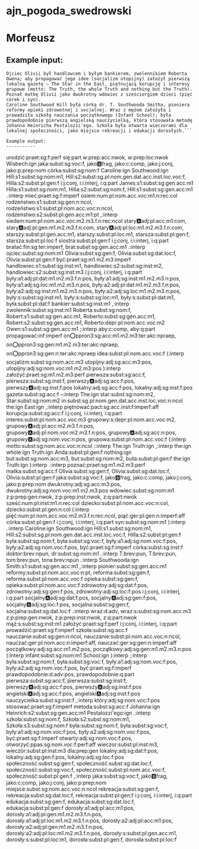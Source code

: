# ajn_pogoda_swedrowski

# Morfeusz
Example input:
------
```Urodziła się w Wisbech jako córka Caroline Southwood Hill i Jamesa Hilla. Miała ośmioro rodzeństwa, siedem starszych sióstr i brata.
Ojciec Olivii był handlowcem i byłym bankierem, zwolennikiem Roberta Owena; aby propagować jego idee (socjalizm utopijny) założył pierwszą lokalną gazetę – The Star in the East, piętnującą korupcję i interesy grupowe (motto: The Truth, the whole Truth and nothing but the Truth). Poznał matkę Olivii jako dwukrotny wdowiec z sześciorgiem dzieci (pięć córek i syn).
Caroline Southwood Hill była córką dr. T. Southwooda Smitha, pioniera reformy opieki zdrowotnej i socjalnej. Wraz z mężem założyła i prowadziła szkołę nauczania początkowego (Infant School); była prawdopodobnie pierwszą angielską nauczycielką, która stosowała metodę Johanna Heinricha Pestalozzi'ego. Szkoła była otwarta wieczorami dla lokalnej społeczności, jako miejsce rekreacji i edukacji dorosłych.```

Example output:
-----------
```
urodzić:praet:sg:f:perf
się:part
w:prep:acc:nwok, w:prep:loc:nwok
Wisbech:ign
jaka:subst:sg:voc:f, jako:b:frag, jako:c:comp, jako:j:conj, jako:p:prep:nom
córka:subst:sg:nom:f
Caroline:ign
Southwood:ign
Hill:s1:subst:sg:nom:m1, Hill:s2:subst:sg.pl:nom.gen.dat.acc.inst.loc.voc:f, Hilla:s2:subst:pl:gen:f
i:j:conj, i:i:interj, i:q:part
James:s1:subst:sg:gen.acc:m1
Hilla:s1:subst:sg:nom:m1, Hilla:s2:subst:sg:nom:f, Hill:s1:subst:sg:gen.acc:m1
.:interp
mieć:praet:sg:f:imperf
osiem:num:pl:nom.acc.voc:m1.n:rec:col
rodzeństwo:s1:subst:sg:gen:n:ncol, rodzeństwo:s1:subst:pl:nom.acc.voc:n:ncol, rodzeństwo:s2:subst:pl:gen.acc:m1:pt
,:interp
siedem:num:pl:nom.acc.voc:m2.m3.f.n:rec:ncol
stary:a:adj:pl:acc:m1:com, stary:a:adj:pl:gen:m1.m2.m3.f.n:com, stary:a:adj:pl:loc:m1.m2.m3.f.n:com, starszy:subst:pl:gen.acc:m1, starszy:subst:pl:loc:m1, starsza:subst:pl:gen:f, starsza:subst:pl:loc:f
siostra:subst:pl:gen:f
i:j:conj, i:i:interj, i:q:part
bratać:fin:sg:ter:imperf, brat:subst:sg:gen.acc:m1
.:interp
ojciec:subst:sg:nom:m1
Olivia:subst:sg:gen:f, Olivia:subst:sg:dat.loc:f, Olivia:subst:pl:gen:f
być:praet:sg:m1.m2.m3:imperf
handlowiec:s1:subst:sg:inst:m1, handlowiec:s2:subst:sg:inst:m2, handlowiec:s2:subst:sg:inst:m3
i:j:conj, i:i:interj, i:q:part
były:a1:adj:pl:dat:m1.m2.m3.f.n:pos, były:a1:adj:sg:inst:m1.m2.m3.n:pos, były:a1:adj:sg:loc:m1.m2.m3.n:pos, były:a2:adj:pl:dat:m1.m2.m3.f.n:pos, były:a2:adj:sg:inst:m1.m2.m3.n:pos, były:a2:adj:sg:loc:m1.m2.m3.n:pos, były:s:subst:sg:inst:m1, były:s:subst:sg:loc:m1, były:s:subst:pl:dat:m1, była:subst:pl:dat:f
bankier:subst:sg:inst:m1
,:interp
zwolennik:subst:sg:inst:m1
Roberta:subst:sg:nom:f, Robert:s1:subst:sg:gen.acc:m1, Roberto:subst:sg:gen.acc:m1, Robert:s2:subst:sg:gen.acc:m1, Roberto:depr:pl:nom.acc.voc:m2
Owen:s1:subst:sg:gen.acc:m1
;:interp
aby:c:comp, aby:q:part
propagować:inf:imperf
on:o:ppron3:sg:acc:m1.m2.m3:ter:akc:npraep, on:o:ppron3:sg:gen:m1.m2.m3:ter:akc:npraep, on:o:ppron3:sg:gen:n:ter:akc:npraep
idea:subst:pl:nom.acc.voc:f
(:interp
socjalizm:subst:sg:nom.acc:m3
utopijny:adj:sg:acc:m3:pos, utopijny:adj:sg:nom.voc:m1.m2.m3:pos
):interp
założyć:praet:sg:m1.m2.m3:perf
pierwsza:subst:sg:acc:f, pierwsza:subst:sg:inst:f, pierwszy:a:adj:sg:acc:f:pos, pierwszy:a:adj:sg:inst:f:pos
lokalny:adj:sg:acc:f:pos, lokalny:adj:sg:inst:f:pos
gazeta:subst:sg:acc:f
–:interp
The:ign
star:subst:sg:nom:m2, Star:subst:sg:nom:m2
in:subst:sg.pl:nom.gen.dat.acc.inst.loc.voc:n:ncol
the:ign
East:ign
,:interp
piętnować:pact:sg:acc.inst:f:imperf:aff
korupcja:subst:sg:acc:f
i:j:conj, i:i:interj, i:q:part
interes:subst:pl:nom.acc.voc:m3
grupowy:s:depr:pl:nom.acc.voc:m2, grupowy:a:adj:pl:acc:m2.m3.f.n:pos, grupowy:a:adj:pl:nom.voc:m2.m3.f.n:pos, grupowy:a:adj:sg:acc:n:pos, grupowy:a:adj:sg:nom.voc:n:pos, grupowa:subst:pl:nom.acc.voc:f
(:interp
motto:subst:sg:nom.acc.voc:n:ncol
::interp
The:ign
Truth:ign
,:interp
the:ign
whole:ign
Truth:ign
Anda:subst:pl:gen:f
nothing:ign
but:subst:sg:nom.acc:m3, but:subst:sg:nom:m2, buta:subst:pl:gen:f
the:ign
Truth:ign
):interp
.:interp
poznać:praet:sg:m1.m2.m3:perf
matka:subst:sg:acc:f
Olivia:subst:sg:gen:f, Olivia:subst:sg:dat.loc:f, Olivia:subst:pl:gen:f
jaka:subst:sg:voc:f, jako:b:frag, jako:c:comp, jako:j:conj, jako:p:prep:nom
dwukrotny:adj:sg:acc:m3:pos, dwukrotny:adj:sg:nom.voc:m1.m2.m3:pos
wdowiec:subst:sg:nom:m1
z:p:prep:gen:nwok, z:p:prep:inst:nwok, z:q:part:nwok
sześć:num:pl:inst:m1.n:rec:col
dziecko:subst:pl:nom.acc.voc:n:col, dziecko:subst:pl:gen:n:col
(:interp
pięć:num:pl:nom.acc.voc:m2.m3.f.n:rec:ncol, piąć:ger:pl:gen:n:imperf:aff
córka:subst:pl:gen:f
i:j:conj, i:i:interj, i:q:part
syn:subst:sg:nom:m1
):interp
.:interp
Caroline:ign
Southwood:ign
Hill:s1:subst:sg:nom:m1, Hill:s2:subst:sg.pl:nom.gen.dat.acc.inst.loc.voc:f, Hilla:s2:subst:pl:gen:f
była:subst:sg:nom:f, była:subst:sg:voc:f, były:a1:adj:sg:nom.voc:f:pos, były:a2:adj:sg:nom.voc:f:pos, być:praet:sg:f:imperf
córka:subst:sg:inst:f
doktor:brev:npun, dr:subst:sg:nom:m1
.:interp
T:brev:pun, T:brev:pun, tom:brev:pun, tona:brev:npun
.:interp
Southwooda:ign
Smith:s1:subst:sg:gen.acc:m1
,:interp
pionier:subst:sg:gen.acc:m1
reformy:subst:pl:nom.acc.voc:n:pt, reforma:subst:sg:gen:f, reforma:subst:pl:nom.acc.voc:f
opieka:subst:sg:gen:f, opieka:subst:pl:nom.acc.voc:f
zdrowotny:adj:sg:dat:f:pos, zdrowotny:adj:sg:gen:f:pos, zdrowotny:adj:sg:loc:f:pos
i:j:conj, i:i:interj, i:q:part
socjalny:a:adj:sg:dat:f:pos, socjalny:a:adj:sg:gen:f:pos, socjalny:a:adj:sg:loc:f:pos, socjalna:subst:sg:gen:f, socjalna:subst:sg:dat.loc:f
.:interp
wraz:d:adv, wraz:s:subst:sg:nom.acc:m3
z:p:prep:gen:nwok, z:p:prep:inst:nwok, z:q:part:nwok
mąż:s:subst:sg:inst:m1
założyć:praet:sg:f:perf
i:j:conj, i:i:interj, i:q:part
prowadzić:praet:sg:f:imperf
szkoła:subst:sg:acc:f
nauczanie:subst:sg:gen:n:ncol, nauczanie:subst:pl:nom.acc.voc:n:ncol, nauczać:ger:pl:nom.acc:n:imperf:aff, nauczać:ger:sg:gen:n:imperf:aff
początkowy:adj:sg:acc:m1.m2:pos, początkowy:adj:sg:gen:m1.m2.m3.n:pos
(:interp
infant:subst:sg:nom:m1
School:ign
):interp
;:interp
była:subst:sg:nom:f, była:subst:sg:voc:f, były:a1:adj:sg:nom.voc:f:pos, były:a2:adj:sg:nom.voc:f:pos, być:praet:sg:f:imperf
prawdopodobnie:d:adv:pos, prawdopodobnie:q:part
pierwsza:subst:sg:acc:f, pierwsza:subst:sg:inst:f, pierwszy:a:adj:sg:acc:f:pos, pierwszy:a:adj:sg:inst:f:pos
angielski:a:adj:sg:acc:f:pos, angielski:a:adj:sg:inst:f:pos
nauczycielka:subst:sg:inst:f
,:interp
który:adj:sg:nom.voc:f:pos
stosować:praet:sg:f:imperf
metoda:subst:sg:acc:f
Johanna:ign
Heinrich:s2:subst:sg:gen.acc:m1
Pestalozzi'ego:ign
.:interp
szkoła:subst:sg:nom:f, Szkoła:s2:subst:sg:nom:m1, Szkoła:s3:subst:sg:nom:f
była:subst:sg:nom:f, była:subst:sg:voc:f, były:a1:adj:sg:nom.voc:f:pos, były:a2:adj:sg:nom.voc:f:pos, być:praet:sg:f:imperf
otwarty:adj:sg:nom.voc:f:pos, otworzyć:ppas:sg:nom.voc:f:perf:aff
wieczor:subst:pl:inst:m3, wieczór:subst:pl:inst:m3
dla:prep:gen
lokalny:adj:sg:dat:f:pos, lokalny:adj:sg:gen:f:pos, lokalny:adj:sg:loc:f:pos
społeczność:subst:sg:gen:f, społeczność:subst:sg:dat.loc:f, społeczność:subst:sg:voc:f, społeczność:subst:pl:nom.acc.voc:f, społeczność:subst:pl:gen:f
,:interp
jaka:subst:sg:voc:f, jako:b:frag, jako:c:comp, jako:j:conj, jako:p:prep:nom
miejsce:subst:sg:nom.acc.voc:n:ncol
rekreacja:subst:sg:gen:f, rekreacja:subst:sg:dat.loc:f, rekreacja:subst:pl:gen:f
i:j:conj, i:i:interj, i:q:part
edukacja:subst:sg:gen:f, edukacja:subst:sg:dat.loc:f, edukacja:subst:pl:gen:f
dorosły:a1:adj:pl:acc:m1:pos, dorosły:a1:adj:pl:gen:m1.m2.m3.f.n:pos, dorosły:a1:adj:pl:loc:m1.m2.m3.f.n:pos, dorosły:a2:adj:pl:acc:m1:pos, dorosły:a2:adj:pl:gen:m1.m2.m3.f.n:pos, dorosły:a2:adj:pl:loc:m1.m2.m3.f.n:pos, dorosły:s:subst:pl:gen.acc:m1, dorosły:s:subst:pl:loc:m1, dorosła:subst:pl:gen:f, dorosła:subst:pl:loc:f
```

